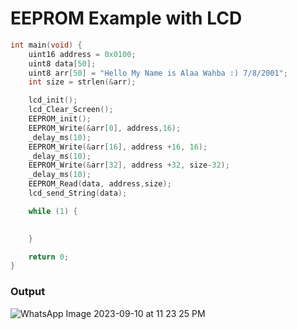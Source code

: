 # EEPROM Example with LCD


```C
int main(void) {
	uint16 address = 0x0100;
	uint8 data[50];
	uint8 arr[50] = "Hello My Name is Alaa Wahba :) 7/8/2001";
	int size = strlen(&arr);

	lcd_init();
	lcd_Clear_Screen();
	EEPROM_init();
	EEPROM_Write(&arr[0], address,16);
	_delay_ms(10);
	EEPROM_Write(&arr[16], address +16, 16);
	_delay_ms(10);
	EEPROM_Write(&arr[32], address +32, size-32);
	_delay_ms(10);
	EEPROM_Read(data, address,size);
	lcd_send_String(data);

	while (1) {
		

	}

	return 0;
}

```
### Output

![WhatsApp Image 2023-09-10 at 11 23 25 PM](https://github.com/alaawahba13/MCU-Drivers/assets/101985923/b1c47eb2-b7c0-4e20-b03f-e180ae6741c6)


